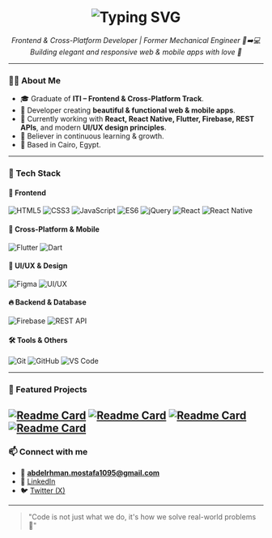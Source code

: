 <h1 align="center">
  <img src="https://readme-typing-svg.demolab.com?font=Fira+Code&pause=1000&color=2F81F7&center=true&vCenter=true&width=500&lines=Hi+there%2C+I'm+Abdelrahman+Mostafa+%F0%9F%91%8B;Frontend+%26+Cross-Platform+Developer;Passionate+about+Clean+Code+%26+UI%2FUX" alt="Typing SVG" />
</h1>

<p align="center">
  <em>Frontend & Cross-Platform Developer | Former Mechanical Engineer 🔧➡️💻</em><br>
  <em>Building elegant and responsive web & mobile apps with love 💙</em>
</p>

---

### 👨‍💻 About Me

- 🎓 Graduate of **ITI – Frontend & Cross-Platform Track**.  
- 💼 Developer creating **beautiful & functional web & mobile apps**.  
- 🌱 Currently working with **React, React Native, Flutter, Firebase, REST APIs**, and modern **UI/UX design principles**.  
- 🧠 Believer in continuous learning & growth.  
- 📍 Based in Cairo, Egypt.  

---

### 🔨 Tech Stack

#### 🚀 Frontend
![HTML5](https://img.shields.io/badge/HTML5-E34F26?style=for-the-badge&logo=html5&logoColor=fff)
![CSS3](https://img.shields.io/badge/CSS3-1572B6?style=for-the-badge&logo=css3&logoColor=fff)
![JavaScript](https://img.shields.io/badge/JavaScript-F7DF1E?style=for-the-badge&logo=javascript&logoColor=000)
![ES6](https://img.shields.io/badge/ES6-323330?style=for-the-badge&logo=javascript&logoColor=F7DF1E)
![jQuery](https://img.shields.io/badge/jQuery-0769AD?style=for-the-badge&logo=jquery&logoColor=fff)
![React](https://img.shields.io/badge/React-61DAFB?style=for-the-badge&logo=react&logoColor=000)
![React Native](https://img.shields.io/badge/React_Native-61DAFB?style=for-the-badge&logo=react&logoColor=000)

#### 📱 Cross-Platform & Mobile
![Flutter](https://img.shields.io/badge/Flutter-02569B?style=for-the-badge&logo=flutter&logoColor=fff)
![Dart](https://img.shields.io/badge/Dart-0175C2?style=for-the-badge&logo=dart&logoColor=fff)

#### 🎨 UI/UX & Design
![Figma](https://img.shields.io/badge/Figma-F24E1E?style=for-the-badge&logo=figma&logoColor=fff)
![UI/UX](https://img.shields.io/badge/UI%2FUX-000000?style=for-the-badge&logo=adobecreativecloud&logoColor=fff)

#### 🔥 Backend & Database
![Firebase](https://img.shields.io/badge/Firebase-FFCA28?style=for-the-badge&logo=firebase&logoColor=000)
![REST API](https://img.shields.io/badge/REST_API-005571?style=for-the-badge&logo=postman&logoColor=fff)

#### 🛠 Tools & Others
![Git](https://img.shields.io/badge/Git-F05032?style=for-the-badge&logo=git&logoColor=fff)
![GitHub](https://img.shields.io/badge/GitHub-181717?style=for-the-badge&logo=github&logoColor=fff)
![VS Code](https://img.shields.io/badge/VS_Code-007ACC?style=for-the-badge&logo=visualstudiocode&logoColor=fff)

---

### 📱 Featured Projects

[![Readme Card](https://github-readme-stats.vercel.app/api/pin/?username=abdelrhman-mostafa95&repo=Islami_app)](https://github.com/abdelrhman-mostafa95/Islami_app)
[![Readme Card](https://github-readme-stats.vercel.app/api/pin/?username=abdelrhman-mostafa95&repo=news_app)](https://github.com/abdelrhman-mostafa95/news_app)
[![Readme Card](https://github-readme-stats.vercel.app/api/pin/?username=abdelrhman-mostafa95&repo=e-commerce)](https://github.com/abdelrhman-mostafa95/e-commerce)
[![Readme Card](https://github-readme-stats.vercel.app/api/pin/?username=abdelrhman-mostafa95&repo=ToDo)](https://github.com/abdelrhman-mostafa95/ToDo)
---

### 📫 Connect with me

- 📧 **abdelrhman.mostafa1095@gmail.com**  
- 💼 [LinkedIn](https://www.linkedin.com/in/abdel-rahman-mostafa-saad-21947a1a4/)  
- 🐦 [Twitter (X)](https://twitter.com/Abdelrahman1095)  

---

> "Code is not just what we do, it's how we solve real-world problems 🚀"
